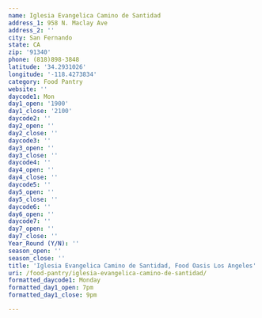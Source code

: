 ```yaml
---
name: Iglesia Evangelica Camino de Santidad
address_1: 958 N. Maclay Ave
address_2: ''
city: San Fernando
state: CA
zip: '91340'
phone: (818)898-3848
latitude: '34.2931026'
longitude: '-118.4273834'
category: Food Pantry
website: ''
daycode1: Mon
day1_open: '1900'
day1_close: '2100'
daycode2: ''
day2_open: ''
day2_close: ''
daycode3: ''
day3_open: ''
day3_close: ''
daycode4: ''
day4_open: ''
day4_close: ''
daycode5: ''
day5_open: ''
day5_close: ''
daycode6: ''
day6_open: ''
daycode7: ''
day7_open: ''
day7_close: ''
Year_Round (Y/N): ''
season_open: ''
season_close: ''
title: 'Iglesia Evangelica Camino de Santidad, Food Oasis Los Angeles'
uri: /food-pantry/iglesia-evangelica-camino-de-santidad/
formatted_daycode1: Monday
formatted_day1_open: 7pm
formatted_day1_close: 9pm

---
```

